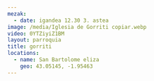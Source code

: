 ```yaml
---
mezak:
  - date: igandea 12.30 3. astea
image: /media/Iglesia de Gorriti copiar.webp
video: 0YTZiyiZ1BM
layout: parroquia
title: gorriti
locations:
  - name: San Bartolome eliza
    geo: 43.05145, -1.95463
---
```

